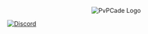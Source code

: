 <p style="text-align: center">
  <img src="https://github.com/PvPCade/.github/raw/main/assets/pvpcade.png"  alt="PvPCade Logo"/>
</p>

[![Discord](https://img.shields.io/discord/959346818305622057.svg?label=Discord&logo=Discord&colorB=7289da&style=for-the-badge)](https://discord.gg/PvPCade)
